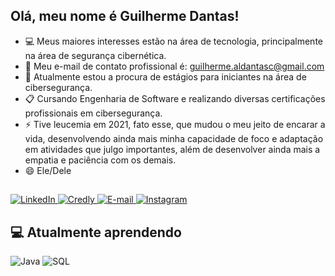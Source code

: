## Olá, meu nome é Guilherme Dantas!
- :computer: Meus maiores interesses estão na área de tecnologia, principalmente na área de segurança cibernética.
- :e-mail: Meu e-mail de contato profissional é: guilherme.aldantasc@gmail.com
- :loudspeaker: Atualmente estou a procura de estágios para iniciantes na área de cibersegurança.
- :clipboard: Cursando Engenharia de Software e realizando diversas certificações profissionais em cibersegurança.
- ⚡ Tive leucemia em 2021, fato esse, que mudou o meu jeito de encarar a vida, 
desenvolvendo ainda mais minha capacidade de foco e adaptação em atividades que julgo 
importantes, além de desenvolver ainda mais a empatia e paciência com os demais.
- 😄 Ele/Dele

##
<!-- Badges: LinkedIn • Credly • E-mail • Instagram -->
<a href="https://www.linkedin.com/in/guialdantasc/" target="_blank" rel="noopener noreferrer">
  <img src="https://img.shields.io/badge/-LinkedIn-0077B5?style=for-the-badge&logo=linkedin&logoColor=white" alt="LinkedIn">
</a>

<a href="https://www.credly.com/users/guilherme.aldantasc" target="_blank" rel="noopener noreferrer">
  <img src="https://img.shields.io/badge/-Credly-FF6F00?style=for-the-badge&logo=credly&logoColor=white" alt="Credly">
</a>

<a href="https://mail.google.com/mail/?view=cm&to=gui.aldantasc@gmail.com" target="_blank" rel="noopener noreferrer">
  <img src="https://img.shields.io/badge/-Email-D14836?style=for-the-badge&logo=gmail&logoColor=white" alt="E-mail">
</a>

<a href="https://www.instagram.com/guidntsc/" target="_blank" rel="noopener noreferrer">
  <img src="https://img.shields.io/badge/-Instagram-E4405F?style=for-the-badge&logo=instagram&logoColor=white" alt="Instagram">
</a>

## 💻 Atualmente aprendendo

<img src="https://img.shields.io/badge/-Java-007396?style=for-the-badge&logo=java&logoColor=white" alt="Java"> <img src="https://img.shields.io/badge/-SQL-4479A1?style=for-the-badge&logo=mysql&logoColor=white" alt="SQL">

